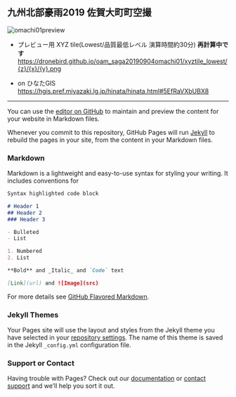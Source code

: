 ## 九州北部豪雨2019 佐賀大町町空撮

![omachi01preview](https://user-images.githubusercontent.com/416977/64288339-cfd1ed00-cf9c-11e9-907e-43dd03cd3089.jpg)


* プレビュー用 XYZ tile(Lowest/品質最低レベル 演算時間約30分) **再計算中です**
https://dronebird.github.io/oam_saga20190904omachi01/xyztile_lowest/{z}/{x}/{y}.png

* on ひなたGIS
https://hgis.pref.miyazaki.lg.jp/hinata/hinata.html#5EfRaVXbUBX8

---

You can use the [editor on GitHub](https://github.com/dronebird/oam_saga20190904omachi01/edit/master/README.md) to maintain and preview the content for your website in Markdown files.

Whenever you commit to this repository, GitHub Pages will run [Jekyll](https://jekyllrb.com/) to rebuild the pages in your site, from the content in your Markdown files.

### Markdown

Markdown is a lightweight and easy-to-use syntax for styling your writing. It includes conventions for

```markdown
Syntax highlighted code block

# Header 1
## Header 2
### Header 3

- Bulleted
- List

1. Numbered
2. List

**Bold** and _Italic_ and `Code` text

[Link](url) and ![Image](src)
```

For more details see [GitHub Flavored Markdown](https://guides.github.com/features/mastering-markdown/).

### Jekyll Themes

Your Pages site will use the layout and styles from the Jekyll theme you have selected in your [repository settings](https://github.com/dronebird/oam_saga20190904omachi01/settings). The name of this theme is saved in the Jekyll `_config.yml` configuration file.

### Support or Contact

Having trouble with Pages? Check out our [documentation](https://help.github.com/categories/github-pages-basics/) or [contact support](https://github.com/contact) and we’ll help you sort it out.
